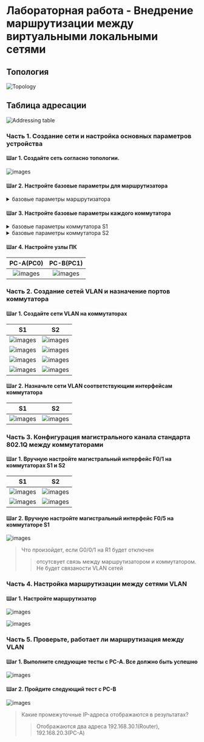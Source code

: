 # Лабораторная работа - Внедрение маршрутизации между виртуальными локальными сетями 

## Топология

![Topology](./images/topology.png)

## Таблица адресации

![Addressing table](./images/addressing_table.png)

### Часть 1. Создание сети и настройка основных параметров устройства

#### Шаг 1. Создайте сеть согласно топологии.

![images](./images/1.png)

#### Шаг 2. Настройте базовые параметры для маршрутизатора

<details><summary> базовые параметры маршрутизатора </summary>
<pre>

Router>
Router>ena
Router>enable 
Router#conf
Router#configure ter
Router#configure terminal 
Enter configuration commands, one per line.  End with CNTL/Z.
Router(config)#en
Router(config)#ena
Router(config)#enable se
Router(config)#enable secret class
Router(config)#no ip domain-lo
Router(config)#no ip domain-lookup 
Router(config)#line con
Router(config)#line console 0
Router(config-line)#pas
Router(config-line)#password cisco
Router(config-line)#login
Router(config-line)#logg
Router(config-line)#logging sy
Router(config-line)#logging synchronous 
Router(config-line)#exit
Router(config)#lin
Router(config)#line v
Router(config)#line vty 0 4
Router(config-line)#pas
Router(config-line)#password cisco
Router(config-line)#login
Router(config-line)#exit
Router(config)#ser
Router(config)#service en
Router(config)#service pas
Router(config)#service password-encryption 
Router(config)#ban
Router(config)#banner m
Router(config)#ho
Router(config)#hostname R1
R1(config)#ba
R1(config)#banner m
R1(config)#banner motd #
Enter TEXT message.  End with the character '#'.
---=== R1 P A S S W O R D ===---#

R1(config)#exit
R1#
%SYS-5-CONFIG_I: Configured from console by console

R1#cop
R1#copy run
R1#copy running-config str
R1#copy running-config sta
R1#copy running-config startup-config 
Destination filename [startup-config]? 
Building configuration...
[OK]
R1#clo
R1#clock se
R1#clock set 22:00:00 4 march 2024
R1#sho
R1#show clo
R1#show clock 
22:0:4.304 UTC Mon Mar 4 2024
R1#

</pre>
</details>

#### Шаг 3. Настройте базовые параметры каждого коммутатора

<details><summary> базовые параметры коммутатора S1 </summary>
<pre>

Switch>
Switch>en
Switch>enable 
Switch#conf
Switch#configure ter
Switch#configure terminal 
Enter configuration commands, one per line.  End with CNTL/Z.
Switch(config)#ho
Switch(config)#hostname S1
S1(config)#no ip domain-lo
S1(config)#no ip domain-lookup 
S1(config)#en
S1(config)#ena
S1(config)#enable se
S1(config)#enable secret class
S1(config)#line con
S1(config)#line console 0
S1(config-line)#pas
S1(config-line)#password cisco
S1(config-line)#login
S1(config-line)#logg
S1(config-line)#logging sy
S1(config-line)#logging synchronous 
S1(config-line)#exit
S1(config)#line v
S1(config)#line vty 0 4
S1(config-line)#pass
S1(config-line)#password cisco
S1(config-line)#login
S1(config-line)#exit
S1(config)#en
S1(config)#ena
S1(config)#enable p
S1(config)#ser
S1(config)#service p
S1(config)#service password-encryption 
S1(config)#ba
S1(config)#banner m
S1(config)#banner motd #
Enter TEXT message.  End with the character '#'.
---=== S1 P A S S W O R D ===---#

S1(config)#clo
S1(config)#clock set 22:00:00 4 march 2024
                 ^
% Invalid input detected at '^' marker.
	
S1(config)#exit
S1#
%SYS-5-CONFIG_I: Configured from console by console

S1#clo
S1#clock se
S1#clock set 22:00:00 4 march 2024
S1#sho
S1#show clock
22:0:3.902 UTC Mon Mar 4 2024
S2#cop
S2#copy run
S2#copy running-config st
S2#copy running-config startup-config 
Destination filename [startup-config]? 
Building configuration...
[OK]
S1#

</pre>
</details>

<details><summary> базовые параметры коммутатора S2 </summary>
<pre>

Switch>ena
Switch>enable 
Switch#conf ter
Switch#conf terminal 
Enter configuration commands, one per line.  End with CNTL/Z.
Switch(config)#ena
Switch(config)#enable se
Switch(config)#enable secret class
Switch(config)#no ip domain-lo
Switch(config)#no ip domain-lookup 
Switch(config)#line co
Switch(config)#line console 0
Switch(config-line)#pas
Switch(config-line)#password cisco
Switch(config-line)#login
Switch(config-line)#log
Switch(config-line)#logg
Switch(config-line)#logging s
Switch(config-line)#logging synchronous 
Switch(config-line)#exit
Switch(config)#line vt
Switch(config)#line vty 0 4
Switch(config-line)#pas
Switch(config-line)#password cisco
Switch(config-line)#login
Switch(config-line)#exit
Switch(config)#ser
Switch(config)#service pa
Switch(config)#service password-encryption 
Switch(config)#ba
Switch(config)#banner m
Switch(config)#banner motd #
Enter TEXT message.  End with the character '#'.
---=== S2 P A S S W O R D ===---#

Switch(config)#exit
Switch#
%SYS-5-CONFIG_I: Configured from console by console

Switch#clo
Switch#clock s
Switch#clock set 22:00:00 4 march 2024
Switch#show clock
22:0:5.305 UTC Mon Mar 4 2024
Switch(config)#ho
Switch(config)#hostname S2
S2(config)#exit
S2#
%SYS-5-CONFIG_I: Configured from console by console

S2#cop
S2#copy run
S2#copy running-config st
S2#copy running-config startup-config 
Destination filename [startup-config]? 
Building configuration...
[OK]
S2#

</pre>
</details>

#### Шаг 4. Настройте узлы ПК

PC-A(PC0)           |  PC-B(PC1)
:-------------------------:|:-------------------------:
![images](./images/2.png)  |  ![images](./images/2.png)

### Часть 2. Создание сетей VLAN и назначение портов коммутатора

#### Шаг 1. Создайте сети VLAN на коммутаторах

S1          |  S2
:-------------------------:|:-------------------------:
![images](./images/4.png)  |  ![images](./images/6.png)
![images](./images/5.png)  |  ![images](./images/7.png)
![images](./images/8.png)  |  ![images](./images/10.png)
![images](./images/9.png)  |  ![images](./images/11.png)

#### Шаг 2. Назначьте сети VLAN соответствующим интерфейсам коммутатора

S1          |  S2
:-------------------------:|:-------------------------:
![images](./images/12.png)  |  ![images](./images/13.png)

### Часть 3. Конфигурация магистрального канала стандарта 802.1Q между коммутаторами

#### Шаг 1. Вручную настройте магистральный интерфейс F0/1 на коммутаторах S1 и S2

S1          |  S2
:-------------------------:|:-------------------------:
![images](./images/14.png)  |  ![images](./images/15.png)
![images](./images/16.png)  |  ![images](./images/17.png)

#### Шаг 2. Вручную настройте магистральный интерфейс F0/5 на коммутаторе S1

![images](./images/18.png)

>Что произойдет, если G0/0/1 на R1 будет отключен
>>отсутсвует связь между маршрутизатором и коммутатором. Не будет связаности VLAN сетей

### Часть 4. Настройка маршрутизации между сетями VLAN

#### Шаг 1. Настройте маршрутизатор

![images](./images/19.png)

![images](./images/20.png)

### Часть 5. Проверьте, работает ли маршрутизация между VLAN

#### Шаг 1. Выполните следующие тесты с PC-A. Все должно быть успешно

![images](./images/21.png)

#### Шаг 2. Пройдите следующий тест с PC-B

![images](./images/22.png)

>Какие промежуточные IP-адреса отображаются в результатах?
>>Отображаются два адреса 192.168.30.1(Router), 192.168.20.3(PC-A)